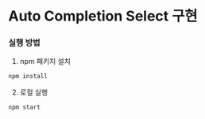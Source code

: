 # Auto Completion Select 구현


### 실행 방법
1. npm 패키지 설치
```bash
npm install
```

2. 로컬 실행
```bash
npm start
```

